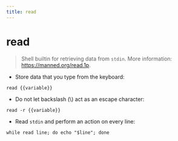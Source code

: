 ```yaml
---
title: read
---
```

# read

> Shell builtin for retrieving data from `stdin`.
> More information: <https://manned.org/read.1p>.

- Store data that you type from the keyboard:

`read {{variable}}`

- Do not let backslash (\\) act as an escape character:

`read -r {{variable}}`

- Read `stdin` and perform an action on every line:

`while read line; do echo "$line"; done`
